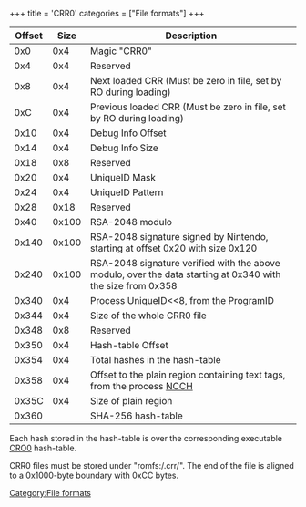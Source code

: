 +++
title = 'CRR0'
categories = ["File formats"]
+++

| Offset | Size  | Description                                                                                                 |
|--------|-------|-------------------------------------------------------------------------------------------------------------|
| 0x0    | 0x4   | Magic "CRR0"                                                                                                |
| 0x4    | 0x4   | Reserved                                                                                                    |
| 0x8    | 0x4   | Next loaded CRR (Must be zero in file, set by RO during loading)                                            |
| 0xC    | 0x4   | Previous loaded CRR (Must be zero in file, set by RO during loading)                                        |
| 0x10   | 0x4   | Debug Info Offset                                                                                           |
| 0x14   | 0x4   | Debug Info Size                                                                                             |
| 0x18   | 0x8   | Reserved                                                                                                    |
| 0x20   | 0x4   | UniqueID Mask                                                                                               |
| 0x24   | 0x4   | UniqueID Pattern                                                                                            |
| 0x28   | 0x18  | Reserved                                                                                                    |
| 0x40   | 0x100 | RSA-2048 modulo                                                                                             |
| 0x140  | 0x100 | RSA-2048 signature signed by Nintendo, starting at offset 0x20 with size 0x120                              |
| 0x240  | 0x100 | RSA-2048 signature verified with the above modulo, over the data starting at 0x340 with the size from 0x358 |
| 0x340  | 0x4   | Process UniqueID\<\<8, from the ProgramID                                                                   |
| 0x344  | 0x4   | Size of the whole CRR0 file                                                                                 |
| 0x348  | 0x8   | Reserved                                                                                                    |
| 0x350  | 0x4   | Hash-table Offset                                                                                           |
| 0x354  | 0x4   | Total hashes in the hash-table                                                                              |
| 0x358  | 0x4   | Offset to the plain region containing text tags, from the process [NCCH](NCCH#cxi "wikilink")               |
| 0x35C  | 0x4   | Size of plain region                                                                                        |
| 0x360  |       | SHA-256 hash-table                                                                                          |

Each hash stored in the hash-table is over the corresponding executable
[CRO0](CRO0 "wikilink") hash-table.

CRR0 files must be stored under "romfs:/.crr/". The end of the file is
aligned to a 0x1000-byte boundary with 0xCC bytes.

[Category:File formats](Category:File_formats "wikilink")
